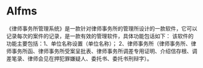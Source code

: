 # Alfms
 《律师事务所管理系统》是一款针对律师事务所的管理所设计的一款软件，它可以记录每次的案件的记录，是一款有效的管理软件，具体功能包话如下： 该软件的功能主要包括：1、单位名称设置（单位名称）； 2、律师事务所（律师事务所、律师事务所函、律师事务所受案呈批表、律师事务所调差专用证明、介绍信存根、调差笔录、律师会见在押犯罪嫌疑人、委托书、委托书刑辩字）。
